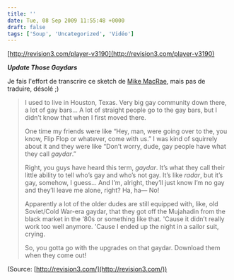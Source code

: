 ```yaml
---
title: ''
date: Tue, 08 Sep 2009 11:55:48 +0000
draft: false
tags: ['Soup', 'Uncategorized', 'Vidéo']
---
```


[http://revision3.com/player-v3190](http://revision3.com/player-v3190)

**_Update Those Gaydars_**

Je fais l'effort de transcrire ce sketch de [Mike MacRae](http://www.mikemacrae.com/), mais pas de traduire, désolé ;)

> I used to live in Houston, Texas. Very big gay community down there, a lot of gay bars… A lot of straight people go to the gay bars, but I didn’t know that when I first moved there.
> 
> One time my friends were like “Hey, man, were going over to the, you know, Flip Flop or whatever, come with us.” I was kind of squirrely about it and they were like “Don’t worry, dude, gay people have what they call _gaydar_.”
> 
> Right, you guys have heard this term, _gaydar_. It’s what they call their little ability to tell who’s gay and who’s not gay. It’s like _radar_, but it’s gay, somehow, I guess… And I’m, alright, they’ll just know I’m no gay and they’ll leave me alone, right? Ha, ha— No!
> 
> Apparently a lot of the older dudes are still equipped with, like, old Soviet/Cold War-era gaydar, that they got off the Mujahadin from the black market in the ‘80s or something like that. 'Cause it didn’t really work too well anymore. 'Cause I ended up the night in a sailor suit, crying.
> 
> So, you gotta go with the upgrades on that gaydar. Download them when they come out!

(Source: [http://revision3.com/](http://revision3.com/))